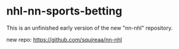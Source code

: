 # nhl-nn-sports-betting
This is an unfinished early version of the new "nn-nhl" repository.

new repo:
https://github.com/squireaa/nn-nhl
